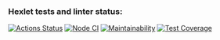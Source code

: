 ### Hexlet tests and linter status:
[![Actions Status](https://github.com/beketov-dmitry/frontend-project-lvl2/workflows/hexlet-check/badge.svg)](https://github.com/beketov-dmitry/frontend-project-lvl2/actions)
[![Node CI](https://github.com/beketov-dmitry/frontend-project-lvl2/actions/workflows/myActions.yml/badge.svg)](https://github.com/beketov-dmitry/frontend-project-lvl2/actions/workflows/myActions.yml)
[![Maintainability](https://api.codeclimate.com/v1/badges/aca958adbf36c8290691/maintainability)](https://codeclimate.com/github/beketov-dmitry/frontend-project-lvl2/maintainability)
[![Test Coverage](https://api.codeclimate.com/v1/badges/aca958adbf36c8290691/test_coverage)](https://codeclimate.com/github/beketov-dmitry/frontend-project-lvl2/test_coverage)
